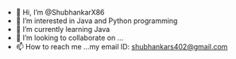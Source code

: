 - 👋 Hi, I’m @ShubhankarX86
- 👀 I’m interested in Java and Python programming
- 🌱 I’m currently learning Java
- 💞️ I’m looking to collaborate on ...
- 📫 How to reach me ...my email ID: shubhankars402@gmail.com

<!---
ShubhankarX86/ShubhankarX86 is a ✨ special ✨ repository because its `README.md` (this file) appears on your GitHub profile.
You can click the Preview link to take a look at your changes.
--->
